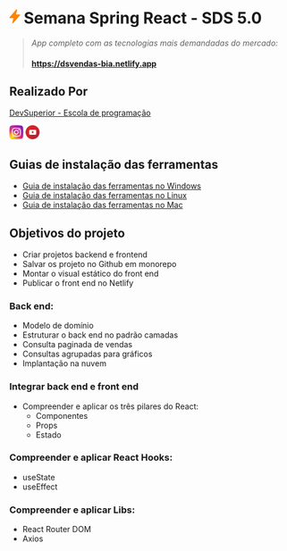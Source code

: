 # ![DevSuperior logo](https://raw.githubusercontent.com/devsuperior/bds-assets/main/ds/devsuperior-logo-small.png) Semana Spring React - SDS 5.0
> 
>  *App completo com as tecnologias mais demandadas do mercado:*
>  #### https://dsvendas-bia.netlify.app

## Realizado Por
[DevSuperior - Escola de programação](https://devsuperior.com.br)

[![DevSuperior no Instagram](https://raw.githubusercontent.com/devsuperior/bds-assets/main/ds/ig-icon.png)](https://instagram.com/devsuperior.ig)
[![DevSuperior no Youtube](https://raw.githubusercontent.com/devsuperior/bds-assets/main/ds/yt-icon.png)](https://youtube.com/devsuperior)

## Guias de instalação das ferramentas
- [Guia de instalação das ferramentas no Windows](https://github.com/devsuperior/sds5/tree/main/_instalacao/windows)
- [Guia de instalação das ferramentas no Linux](https://github.com/devsuperior/sds5/tree/main/_instalacao/linux)
- [Guia de instalação das ferramentas no Mac](https://github.com/devsuperior/sds5/tree/main/_instalacao/mac)

## Objetivos do projeto 
- Criar projetos backend e frontend
- Salvar os projeto no Github em monorepo
- Montar o visual estático do front end
- Publicar o front end no Netlify
### Back end:
  - Modelo de domínio
  - Estruturar o back end no padrão camadas
  - Consulta paginada de vendas
  - Consultas agrupadas para gráficos
  - Implantação na nuvem
### Integrar back end e front end
- Compreender e aplicar os três pilares do React:
  - Componentes
  - Props
  - Estado
### Compreender e aplicar React Hooks:
  - useState
  - useEffect
### Compreender e aplicar Libs:
  - React Router DOM
  - Axios
